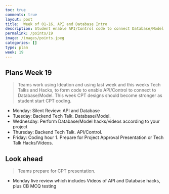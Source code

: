 ```yaml
---
toc: true
comments: true
layout: post
title:  Week of 01-16, API and Database Intro
description: Student enable API/Control code to connect Database/Model for their Create Performance Task project
permalink: /points/19
image: /images/points.jpeg
categories: []
type: plan
week: 19
---
```


## Plans Week 19
> Teams work using Ideation and using last week and this weeks Tech Talks and Hacks, to form code to enable API/Control to connect to Database/Model.  This week CPT designs should become stronger as student start CPT coding.

- Monday: Silent Review: API and Database
- Tuesday: Backend Tech Talk. Database/Model.
- Wednesday: Perform Database/Model hacks/videos according to your project
- Thursday: Backend Tech Talk.  API/Control.  
- Friday: Coding hour 1.  Prepare for Project Approval Presentation or Tech Talk Hacks/Videos.

## Look ahead
> Teams prepare for CPT presentation.

- Monday live review which includes Videos of API and Database hacks, plus CB MCQ testing

